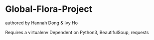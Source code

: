 # Global-Flora-Project

authored by Hannah Dong & Ivy Ho

Requires a virtualenv
Dependent on Python3, BeautifulSoup, requests